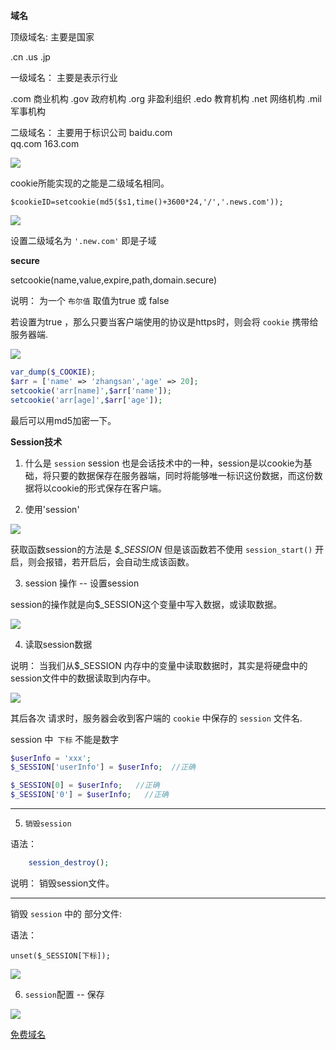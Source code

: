 **域名**

顶级域名:   主要是国家

.cn   .us   .jp

一级域名：  主要是表示行业

.com        商业机构
.gov        政府机构
.org        非盈利组织
.edo        教育机构
.net        网络机构
.mil        军事机构

二级域名：  主要用于标识公司
baidu.com   
qq.com
163.com



![](img/16.png)

cookie所能实现的之能是二级域名相同。

`$cookieID=setcookie(md5($s1,time()+3600*24,'/','.news.com'));`

![](img/17.png)

设置二级域名为 `'.new.com'` 即是子域


**secure**


setcookie(name,value,expire,path,domain.secure)

说明：  为一个 `布尔值` 取值为true 或 false 

若设置为true ，那么只要当客户端使用的协议是https时，则会将 `cookie` 携带给服务器端.

![](img/18.png)

```php
var_dump($_COOKIE);
$arr = ['name' => 'zhangsan','age' => 20];
setcookie('arr[name]',$arr['name']);
setcookie('arr[age]',$arr['age']);

```

最后可以用md5加密一下。


**Session技术**

1. 什么是 `session` 
session 也是会话技术中的一种，session是以cookie为基础，将只要的数据保存在服务器端，同时将能够唯一标识这份数据，而这份数据将以cookie的形式保存在客户端。


2. 使用'session'

![](img/19.png)


获取函数session的方法是 *$_SESSION* 但是该函数若不使用 `session_start()` 开启，则会报错，若开启后，会自动生成该函数。


3. session 操作 -- 设置session

session的操作就是向$_SESSION这个变量中写入数据，或读取数据。


![](img/20.png)


4. 读取session数据

说明：
   当我们从$_SESSION 内存中的变量中读取数据时，其实是将硬盘中的session文件中的数据读取到内存中。

![](img/22.png)


其后各次
    请求时，服务器会收到客户端的 `cookie` 中保存的 `session` 文件名.

session 中` 下标` 不能是数字

```php
$userInfo = 'xxx';
$_SESSION['userInfo'] = $userInfo;  //正确
```

```php
$_SESSION[0] = $userInfo;   //正确
$_SESSION['0'] = $userInfo;   //正确
```


---


5.  `销毁session` 


语法：
```php
    session_destroy();
```

说明：
    销毁session文件。



---


销毁 `session` 中的 部分文件:

语法：

`unset($_SESSION[下标]);`

![](img/21.png)





6.  `session`配置  -- 保存

![](img/23.png)



[免费域名](https://www.freenom.com/zh/index.html?lang=zh)

















